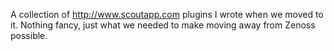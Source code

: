A collection of <http://www.scoutapp.com> plugins I wrote when we moved to it.
Nothing fancy, just what we needed to make moving away from Zenoss possible.
